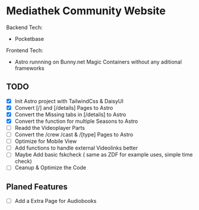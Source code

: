 # Mediathek Community Website

 Backend Tech:

- Pocketbase

Frontend Tech:

- Astro runnning on Bunny.net  Magic Containers without any aditional frameworks

## TODO

- [X] Init Astro project with TailwindCss & DaisyUI
- [X] Convert [/] and [/details] Pages to Astro
- [X] Convert the Missing tabs in [/details] to Astro
- [X] Convert the function for multiple Seasons to Astro
- [ ] Readd the Videoplayer Parts
- [ ] Convert the /crew /cast & /[type] Pages to Astro
- [ ] Optimize for Mobile View
- [ ] Add functions to handle external Videolinks better
- [ ] Maybe Add basic fskcheck ( same  as ZDF for example uses, simple time check)
- [ ] Ceanup & Optimize the Code
  
## Planed Features

- [ ] Add a Extra Page for Audiobooks
  